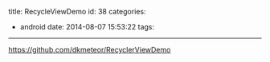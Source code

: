 title: RecycleViewDemo
id: 38
categories:
  - android
date: 2014-08-07 15:53:22
tags:
---

https://github.com/dkmeteor/RecyclerViewDemo